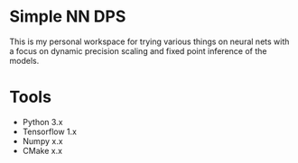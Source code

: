 # Simple NN DPS
This is my personal workspace for trying various things on neural nets with a focus on dynamic precision scaling and fixed point inference of the models.

# Tools
- Python 3.x
- Tensorflow 1.x
- Numpy x.x
- CMake x.x

